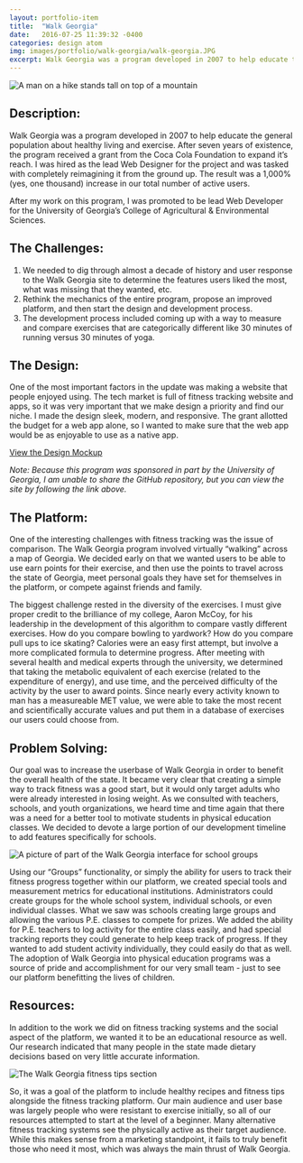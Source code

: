 ```yaml
---
layout: portfolio-item
title:  "Walk Georgia"
date:   2016-07-25 11:39:32 -0400
categories: design atom
img: images/portfolio/walk-georgia/walk-georgia.JPG
excerpt: Walk Georgia was a program developed in 2007 to help educate the general population about healthy living and exercise.  After seven years of existence, the program received a grant from the Coca Cola Foundation to expand it’s reach.  I was hired as the lead Web Designer for the project and was tasked with completely reimagining it from the ground up.  The result was a 1,000% (yes, one thousand) increase in our total number of active users.
---
```


![A man on a hike stands tall on top of a mountain]( {{site.baseurl}}/images/portfolio/walk-georgia/walk-georgia.JPG )

## Description:

Walk Georgia was a program developed in 2007 to help educate the general population about healthy living and exercise.  After seven years of existence, the program received a grant from the Coca Cola Foundation to expand it’s reach.  I was hired as the lead Web Designer for the project and was tasked with completely reimagining it from the ground up.  The result was a 1,000% (yes, one thousand) increase in our total number of active users.

After my work on this program, I was promoted to be lead Web Developer for the University of Georgia’s College of Agricultural & Environmental Sciences.

## The Challenges:
1.  We needed to dig through almost a decade of history and user response to the Walk Georgia site to determine the features users liked the most, what was missing that they wanted, etc.
2.  Rethink the mechanics of the entire program, propose an improved platform, and then start the design and development process.
3.  The development process included coming up with a way to measure and compare exercises that are categorically different like 30 minutes of running versus 30 minutes of yoga.

## The Design:

One of the most important factors in the update was making a website that people enjoyed using.  The tech market is full of fitness tracking website and apps, so it was very important that we make design a priority and find our niche.  I made the design sleek, modern, and responsive.  The grant allotted the budget for a web app alone, so I wanted to make sure that the web app would be as enjoyable to use as a native app.

<a href="https://johnfrenchxyz.github.io/walkgeorgia/" class="portfolio-button">View the Design Mockup</a>

*Note: Because this program was sponsored in part by the University of Georgia, I am unable to share the GitHub repository, but you can view the site by following the link above.*

## The Platform:

One of the interesting challenges with fitness tracking was the issue of comparison.  The Walk Georgia program involved virtually “walking” across a map of Georgia.  We decided early on that we wanted users to be able to use earn points for their exercise, and then use the points to travel across the state of Georgia, meet personal goals they have set for themselves in the platform, or compete against friends and family.

The biggest challenge rested in the diversity of the exercises.  I must give proper credit to the brilliance of my college, Aaron McCoy, for his leadership in the development of this algorithm to compare vastly different exercises.  How do you compare bowling to yardwork? How do you compare pull ups to ice skating? Calories were an easy first attempt, but involve a more complicated formula to determine progress.  After meeting with several health and medical experts through the university, we determined that taking the metabolic equivalent of each exercise (related to the expenditure of energy), and use time, and the perceived difficulty of the activity by the user to award points.  Since nearly every activity known to man has a measureable MET value, we were able to take the most recent and scientifically accurate values and put them in a database of exercises our users could choose from.

## Problem Solving:

Our goal was to increase the userbase of Walk Georgia in order to benefit the overall health of the state.  It became very clear that creating a simple way to track fitness was a good start, but it would only target adults who were already interested in losing weight.  As we consulted with teachers, schools, and youth organizations, we heard time and time again that there was a need for a better tool to motivate students in physical education classes.  We decided to devote a large portion of our development timeline to add features specifically for schools.

![A picture of part of the Walk Georgia interface for school groups]( {{site.baseurl}}/images/portfolio/walk-georgia/school-group.PNG )

Using our “Groups” functionality, or simply the ability for users to track their fitness progress together within our platform, we created special tools and measurement metrics for educational institutions.  Administrators could create groups for the whole school system, individual schools, or even individual classes.  What we saw was schools creating large groups and allowing the various P.E. classes to compete for prizes.  We added the ability for P.E. teachers to log activity for the entire class easily, and had special tracking reports they could generate to help keep track of progress.  If they wanted to add student activity individually, they could easily do that as well.  The adoption of Walk Georgia into physical education programs was a source of pride and accomplishment for our very small team - just to see our platform benefitting the lives of children.

## Resources:

In addition to the work we did on fitness tracking systems and the social aspect of the platform, we wanted it to be an educational resource as well.  Our research indicated that many people in the state made dietary decisions based on very little accurate information.

![The Walk Georgia fitness tips section]( {{site.baseurl}}/images/portfolio/walk-georgia/fitness-tips.png )

So, it was a goal of the platform to include healthy recipes and fitness tips alongside the fitness tracking platform.  Our main audience and user base was largely people who were resistant to exercise initially, so all of our resources attempted to start at the level of a beginner.  Many alternative fitness tracking systems see the physically active as their target audience.  While this makes sense from a marketing standpoint, it fails to truly benefit those who need it most, which was always the main thrust of Walk Georgia.
